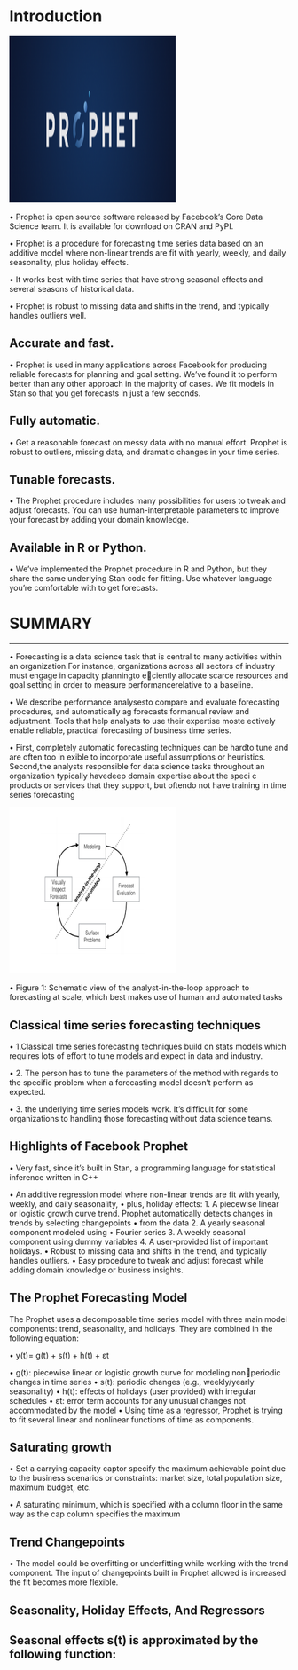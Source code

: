 # Introduction

<img src="prophet.png" class="inline" style="width: 300px; height: 300px;" alt="centered image">

•       Prophet is open source software released by Facebook’s Core Data Science team. It is available for download on CRAN and PyPI.

•       Prophet is a procedure for forecasting time series data based on an additive model where non-linear trends are fit with yearly, weekly, and daily seasonality, plus holiday effects.

•       It works best with time series that have strong seasonal effects and several seasons of historical data.

•       Prophet is robust to missing data and shifts in the trend, and typically handles outliers well.



Accurate and fast.
--------------------------

•       Prophet is used in many applications across Facebook for producing reliable forecasts for planning and goal setting. We’ve found it to perform better than any other approach in the majority of cases. We fit models in Stan so that you get forecasts in just a few seconds.


Fully automatic.
--------------------------

•       Get a reasonable forecast on messy data with no manual effort. Prophet is robust to outliers, missing data, and dramatic changes in your time series.


Tunable forecasts.
--------------------------


•      The Prophet procedure includes many possibilities for users to tweak and adjust forecasts. You can use human-interpretable parameters to improve your forecast by adding your domain knowledge.


Available in R or Python.
--------------------------

•      We’ve implemented the Prophet procedure in R and Python, but they share the same underlying Stan code for fitting. Use whatever language you’re comfortable with to get forecasts.



# SUMMARY
-------------------------------------------------------------------------------------------------------------------------------------



•      Forecasting is a data science task that is central to many activities within an organization.For instance, organizations across all sectors of industry must engage in capacity planningto  eciently  allocate  scarce  resources  and  goal  setting  in  order  to  measure  performancerelative to a baseline.

•      We  describe  performance  analysesto compare and evaluate forecasting procedures, and automatically  ag forecasts formanual review and adjustment.  Tools that help analysts to use their expertise moste ectively enable reliable, practical forecasting of business time series.

•      First, completely automatic forecasting techniques can be hardto tune and are often too in exible to incorporate useful assumptions or heuristics.  Second,the analysts responsible for data science tasks throughout an organization typically havedeep domain expertise about the speci c products or services that they support, but oftendo  not  have  training  in  time  series  forecasting

<img src="Untitled1.png" class="inline" style="width: 300px; height: 300px;">

•      Figure 1: Schematic view of the analyst-in-the-loop approach to forecasting at scale, which
best makes use of human and automated tasks 



Classical time series forecasting techniques
--------------------------------------------

•      1.Classical time series forecasting techniques build on stats models 
which requires lots of effort to tune models and expect in data and 
industry.

•      2. The person has to tune the parameters of the method with regards 
to the specific problem when a forecasting model doesn’t perform 
as expected.

•      3. the underlying time series models work. It’s difficult for some 
organizations to handling those forecasting without data science 
teams.



Highlights of Facebook Prophet
--------------------------------------------

•      Very fast, since it’s built in Stan, a programming language for statistical 
inference written in C++

•      An additive regression model where non-linear trends are fit with 
yearly, weekly, and daily seasonality, 
•      plus, holiday effects: 1. A piecewise linear or logistic growth curve 
trend. Prophet automatically detects changes in trends by selecting 
changepoints 
•      from the data 2. A yearly seasonal component modeled using 
•      Fourier series 3. A weekly seasonal component using dummy 
variables 4. A user-provided list of important holidays.
• Robust to missing data and shifts in the trend, and typically handles 
outliers.
•      Easy procedure to tweak and adjust forecast while adding domain 
knowledge or business insights.




The Prophet Forecasting Model
--------------------------------------------

The Prophet uses a decomposable time series model with three main 
model components: trend, seasonality, and holidays. They are combined 
in the following equation:

•      y(t)= g(t) + s(t) + h(t) + εt

•      g(t): piecewise linear or logistic growth curve for modeling nonperiodic changes in time series
•      s(t): periodic changes (e.g., weekly/yearly seasonality)
•      h(t): effects of holidays (user provided) with irregular schedules
•      εt: error term accounts for any unusual changes not accommodated 
by the model
•      Using time as a regressor, Prophet is trying to fit several linear and 
nonlinear functions of time as components.



Saturating growth
--------------------------------------------

•      Set a carrying capacity captor specify the maximum achievable point 
due to the business scenarios or constraints: market size, total 
population size, maximum budget, etc.

•      A saturating minimum, which is specified with a column floor in the 
same way as the cap column specifies the maximum


Trend Changepoints
--------------------------------------------

•      The model could be overfitting or underfitting while working with 
the trend component. The input of changepoints built in Prophet 
allowed is increased the fit becomes more flexible.


Seasonality, Holiday Effects, And Regressors
--------------------------------------------
Seasonal effects s(t) is approximated by the following function:
------------------------------------------------------------------












